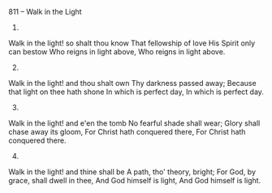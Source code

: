 811 – Walk in the Light


1.
Walk in the light! so shalt thou know
That fellowship of love His Spirit only can bestow
Who reigns in light above,
Who reigns in light above.

2.
Walk in the light!  and thou shalt own 
Thy darkness passed away;
Because that light on thee hath shone
In which is perfect day,
In which is perfect day.

3.
Walk in the light!  and e'en the tomb
No fearful shade shall wear;
Glory shall chase away its gloom,
For Christ hath conquered there,
For Christ hath conquered there.

4.
Walk in the light!  and thine shall be 
A path, tho' theory, bright;
For God, by grace, shall dwell in thee,
And God himself is light,
And God himself is light.

